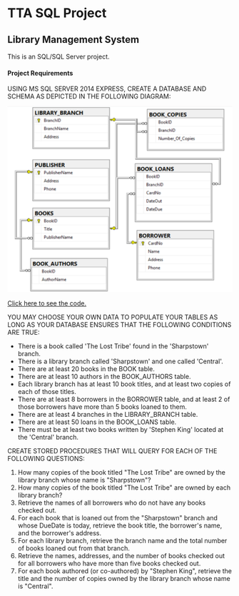 # TTA SQL Project

## Library Management System
This is an SQL/SQL Server project.

#### Project Requirements
USING MS SQL SERVER 2014 EXPRESS, CREATE A DATABASE AND SCHEMA AS DEPICTED IN THE FOLLOWING DIAGRAM:

![diagram](pic1.png)

[Click here to see the code.](https://github.com/rbmanez/TTA-SQL-Projects/tree/master/SQLLibraryManagementSystem)

YOU MAY CHOOSE YOUR OWN DATA TO POPULATE YOUR TABLES AS LONG AS YOUR DATABASE ENSURES THAT THE FOLLOWING CONDITIONS ARE TRUE:
- There is a book called 'The Lost Tribe' found in the 'Sharpstown' branch.
- There is a library branch called 'Sharpstown' and one called 'Central'.
- There are at least 20 books in the BOOK table.
- There are at least 10 authors in the BOOK_AUTHORS table.
- Each library branch has at least 10 book titles, and at least two copies of each of those titles.
- There are at least 8 borrowers in the BORROWER table, and at least 2 of those borrowers have more than 5 books loaned to them.
- There are at least 4 branches in the LIBRARY_BRANCH table.
- There are at least 50 loans in the BOOK_LOANS table.
- There must be at least two books written by 'Stephen King' located at the 'Central' branch.

CREATE STORED PROCEDURES THAT WILL QUERY FOR EACH OF THE FOLLOWING QUESTIONS:
1. How many copies of the book titled "The Lost Tribe" are owned by the library branch whose name is "Sharpstown"?
2. How many copies of the book titled "The Lost Tribe" are owned by each library branch?
3. Retrieve the names of all borrowers who do not have any books checked out.
4. For each book that is loaned out from the "Sharpstown" branch and whose DueDate is today, retrieve the book title, the borrower's name, and the borrower's address.
5. For each library branch, retrieve the branch name and the total number of books loaned out from that branch.
6. Retrieve the names, addresses, and the number of books checked out for all borrowers who have more than five books checked out.
7. For each book authored (or co-authored) by "Stephen King", retrieve the title and the number of copies owned by the library branch whose name is "Central".
